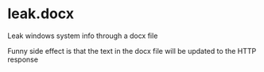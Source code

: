 # leak.docx
Leak windows system info through a docx file

Funny side effect is that the text in the docx file will be updated to the HTTP response
